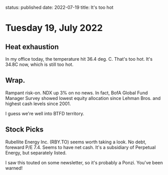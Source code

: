status: published
date: 2022-07-19
title: It's too hot

# Tuesday 19, July 2022

## Heat exhaustion

In my office today, the temperature hit 36.4 deg. C.
That's too hot. It's 34.8C now, which is still too hot.

## Wrap.

Rampant risk-on.
NDX up 3% on no news.
In fact, BofA Global Fund Manager Survey showed lowest equity allocation since Lehman Bros. and highest cash levels since 2001.

I guess we're well into BTFD territory.

## Stock Picks

Rubellite Energy Inc. (RBY.TO) seems worth taking a look.
No debt, foreward P/E 7.4.
Seems to have net cash.
It's a subsidiary of Perpetual Energy, but separately listed.

I saw this touted on some newsletter, so it's probably a Ponzi.
You've been warned!



